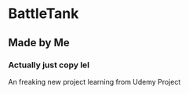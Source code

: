 # BattleTank
## Made by Me 
### Actually just copy lel
An freaking new project learning from Udemy Project
